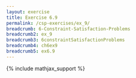 ```yaml
---
layout: exercise
title: Exercise 6.9
permalink: /csp-exercises/ex_9/
breadcrumb: 6-Constraint-Satisfaction-Problems
breadcrumb2: ex_9
breadcrumb3: 6constraintSatisfactionProblems
breadcrumb4: ch6ex9
breadcrumb5: ex6.9
---
```


{% include mathjax_support %}


